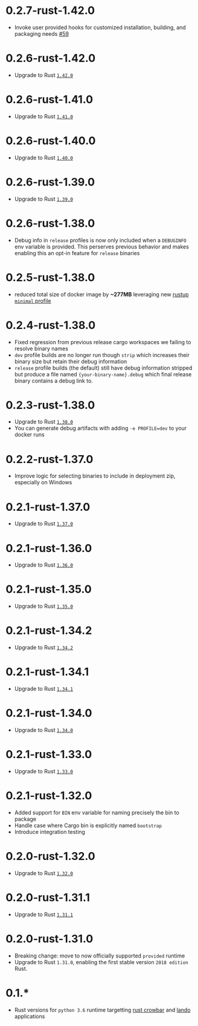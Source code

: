 # 0.2.7-rust-1.42.0

* Invoke user provided hooks for customized installation, building, and packaging needs [#59](https://github.com/softprops/lambda-rust/pull/59)

# 0.2.6-rust-1.42.0

* Upgrade to Rust [`1.42.0`](https://blog.rust-lang.org/2020/03/12/Rust-1.42.html)

# 0.2.6-rust-1.41.0

* Upgrade to Rust [`1.41.0`](https://blog.rust-lang.org/2020/01/30/Rust-1.41.0.html)

# 0.2.6-rust-1.40.0

* Upgrade to Rust [`1.40.0`](https://blog.rust-lang.org/2019/12/19/Rust-1.40.0.html)

# 0.2.6-rust-1.39.0

* Upgrade to Rust [`1.39.0`](https://blog.rust-lang.org/2019/11/07/Rust-1.39.0.html)

# 0.2.6-rust-1.38.0

* Debug info in `release` profiles is now only included when a `DEBUGINFO` env variable is provided. This perserves previous behavior and makes enabling this an opt-in feature for `release` binaries

# 0.2.5-rust-1.38.0

* reduced total size of docker image by **~277MB** leveraging new [rustup `minimal` profile](https://blog.rust-lang.org/2019/10/15/Rustup-1.20.0.html)

# 0.2.4-rust-1.38.0

* Fixed regression from previous release cargo workspaces we failing to resolve binary names
* `dev` profile builds are no longer run though `strip` which increases their binary size but retain their debug information
* `release` profile builds (the default) still have debug information stripped but produce a file named `{your-binary-name}.debug` which final release binary contains a debug link to.

# 0.2.3-rust-1.38.0

* Upgrade to Rust [`1.38.0`](https://blog.rust-lang.org/2019/09/26/Rust-1.38.0.html)
* You can generate debug artifacts with adding `-e PROFILE=dev` to your docker runs

# 0.2.2-rust-1.37.0

* Improve logic for selecting binaries to include in deployment zip, especially on Windows

# 0.2.1-rust-1.37.0

* Upgrade to Rust [`1.37.0`](https://blog.rust-lang.org/2019/08/15/Rust-1.37.0.html)

# 0.2.1-rust-1.36.0

* Upgrade to Rust [`1.36.0`](https://blog.rust-lang.org/2019/07/04/Rust-1.36.0.html)

# 0.2.1-rust-1.35.0

* Upgrade to Rust [`1.35.0`](https://blog.rust-lang.org/2019/05/23/Rust-1.35.0.html)

# 0.2.1-rust-1.34.2

* Upgrade to Rust [`1.34.2`](https://blog.rust-lang.org/2019/05/14/Rust-1.34.2.html)

# 0.2.1-rust-1.34.1

* Upgrade to Rust [`1.34.1`](https://blog.rust-lang.org/2019/04/25/Rust-1.34.1.html)

# 0.2.1-rust-1.34.0

* Upgrade to Rust [`1.34.0`](https://blog.rust-lang.org/2019/04/11/Rust-1.34.0.html)

# 0.2.1-rust-1.33.0

* Upgrade to Rust [`1.33.0`](https://blog.rust-lang.org/2019/02/28/Rust-1.33.0.html)

# 0.2.1-rust-1.32.0

* Added support for `BIN` env variable for naming precisely the bin to package
* Handle case where Cargo bin is explicitly named `bootstrap`
* Introduce integration testing

#  0.2.0-rust-1.32.0

* Upgrade to Rust [`1.32.0`](https://blog.rust-lang.org/2019/01/17/Rust-1.32.0.html)

# 0.2.0-rust-1.31.1

* Upgrade to Rust [`1.31.1`](https://blog.rust-lang.org/2018/12/20/Rust-1.31.1.html)

# 0.2.0-rust-1.31.0

* Breaking change: move to now officially supported `provided` runtime
* Upgrade to Rust `1.31.0`, enabling the first stable version `2018 edition` Rust.

# 0.1.*

* Rust versions for `python 3.6` runtime targetting [rust crowbar](https://github.com/ilianaw/rust-crowbar) and [lando](https://github.com/softprops/lando) applications